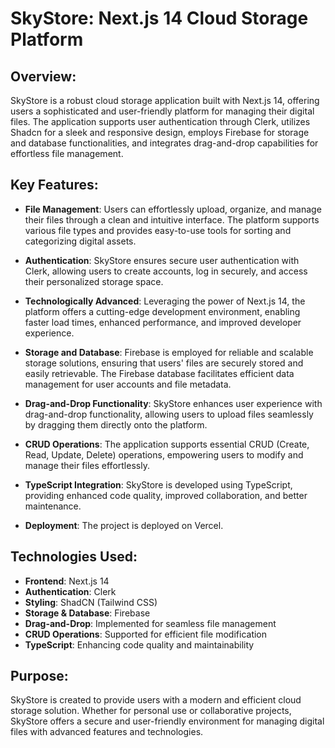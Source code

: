 # SkyStore: Next.js 14 Cloud Storage Platform

## Overview:

SkyStore is a robust cloud storage application built with Next.js 14, offering users a sophisticated and user-friendly platform for managing their digital files. The application supports user authentication through Clerk, utilizes Shadcn for a sleek and responsive design, employs Firebase for storage and database functionalities, and integrates drag-and-drop capabilities for effortless file management.

## Key Features:

- **File Management**: Users can effortlessly upload, organize, and manage their files through a clean and intuitive interface. The platform supports various file types and provides easy-to-use tools for sorting and categorizing digital assets.

- **Authentication**: SkyStore ensures secure user authentication with Clerk, allowing users to create accounts, log in securely, and access their personalized storage space.

- **Technologically Advanced**: Leveraging the power of Next.js 14, the platform offers a cutting-edge development environment, enabling faster load times, enhanced performance, and improved developer experience.

- **Storage and Database**: Firebase is employed for reliable and scalable storage solutions, ensuring that users' files are securely stored and easily retrievable. The Firebase database facilitates efficient data management for user accounts and file metadata.

- **Drag-and-Drop Functionality**: SkyStore enhances user experience with drag-and-drop functionality, allowing users to upload files seamlessly by dragging them directly onto the platform.

- **CRUD Operations**: The application supports essential CRUD (Create, Read, Update, Delete) operations, empowering users to modify and manage their files effortlessly.

- **TypeScript Integration**: SkyStore is developed using TypeScript, providing enhanced code quality, improved collaboration, and better maintenance.

- **Deployment**: The project is deployed on Vercel.

## Technologies Used:

- **Frontend**: Next.js 14
- **Authentication**: Clerk
- **Styling**: ShadCN (Tailwind CSS)
- **Storage & Database**: Firebase
- **Drag-and-Drop**: Implemented for seamless file management
- **CRUD Operations**: Supported for efficient file modification
- **TypeScript**: Enhancing code quality and maintainability

## Purpose:

SkyStore is created to provide users with a modern and efficient cloud storage solution. Whether for personal use or collaborative projects, SkyStore offers a secure and user-friendly environment for managing digital files with advanced features and technologies.
